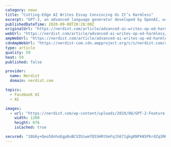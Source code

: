 ```yaml
---
category: news
title: "Cutting-Edge AI Writes Essay Convincing Us It’s Harmless"
excerpt: "GPT-3, an advanced language generator developed by OpenAI, wrote a frighteningly humanlike essay for The Guardian on how humanity shouldn't fear AI."
publishedDateTime: 2020-09-08T20:28:00Z
originalUrl: "https://nerdist.com/article/advanced-ai-writes-op-ed-harmless/"
webUrl: "https://nerdist.com/article/advanced-ai-writes-op-ed-harmless/"
ampWebUrl: "https://nerdist.com/article/advanced-ai-writes-op-ed-harmless/?amp"
cdnAmpWebUrl: "https://nerdist-com.cdn.ampproject.org/c/s/nerdist.com/article/advanced-ai-writes-op-ed-harmless/?amp"
type: article
quality: 59
heat: 59
published: false

provider:
  name: Nerdist
  domain: nerdist.com

topics:
  - Facebook AI
  - AI

images:
  - url: "https://nerdist.com/wp-content/uploads/2019/08/GPT-2-Feature-Image-08302019.jpg"
    width: 1200
    height: 676
    isCached: true

secured: "28G6y+Qeo58nhoEgp0uBCVZUiwmfQ5SHRtUeFqJS671gkgKNPkNSP6rdZq3RHVgeDAr80KD+jNk1x1uzpECyBo3BKI3DQ591GcOCziGfY30OYD7F+9PEzWjf81fUX6ZdOdcd/GqY3Mw66GZ2iUHdGpn4SFA0z2ulMEQ2qMKzcmiDtEc2AlTGGQ/+FMF+y/Mb0jt82d5sYcK232AQXMXepNNk6MxxZPSxn7ET0gtZQlwde1Wqxczaya5vMjXRNHn2WKv791dEmc6z0ch/SBXA9Llhj21VrrOk1+OShvDTDVzn5KSBuyz6g9yr71hbhaoh8MixbAxRGwONmK40N86wlBLKyeBbjRG6HLbWOzpgQAY=;UJsqUAaFdyFnQpQQhAMWHw=="
---
```


